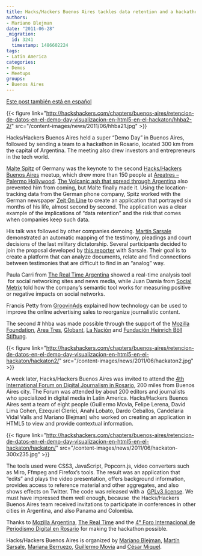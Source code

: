 ```yaml
---
title: Hacks/Hackers Buenos Aires tackles data retention and a hackathon
authors:
- Mariano Blejman
date: "2011-06-28"
_migration:
  id: 3241
  timestamp: 1486602224
tags:
- Latin America
categories:
- Demos
- Meetups
groups:
- Buenos Aires
---
```


[Este post también está en español][1]

{{< figure link="http://hackshackers.com/chapters/buenos-aires/retencion-de-datos-en-el-demo-day-visualizacion-en-html5-en-el-hackaton/hhba2-2/" src="/content-images/news/2011/06/hhba21.jpg" >}}

Hacks/Hackers Buenos Aires held a super &#8220;Demo Day&#8221; in Buenos Aires, followed by sending a team to a hackathon in Rosario, located 300 km from the capital of Argentina. The meeting also drew investors and entrepreneurs in the tech world.

[Malte Spitz][2] of Germany was the keynote to the second [Hacks/Hackers Buenos Aires][3] meetup, which drew more than 150 people at [Areatres – Palermo Hollywood][4]. [The Volcanic ash that spread through Argentina][5] also prevented him from coming, but Malte finally made it. Using the location-tracking data from the German phone company, Spitz worked with the German newspaper [Zeit On Line][6] to create an application that portrayed six months of his life, almost second by second. The application was a clear example of the implications of &#8220;data retention&#8221; and the risk that comes when companies keep such data.

His talk was followed by other companies demoing. [Martín Sarsale][7] demonstrated an automatic mapping of the testimony, pleadings and court decisions of the last military dictatorship. Several participants decided to join the proposal developed by [this reporter][8] with Sarsale. Their goal is to create a platform that can analyze documents, relate and find connections between testimonies that are difficult to find in an &#8220;analog&#8221; way.

Paula Carri from [The Real Time Argentina][9] showed a real-time analysis tool  for social networking sites and news media, while Juan Damia from [Social Metrix][10] told how the company&#8217;s semantic tool works for measuring positive or negative impacts on social networks.

Francis Petty from [GroovinAds][11] explained how technology can be used to improve the online advertising sales to reorganize journalistic content.

The second # hhba was made possible through the support of the [Mozilla Foundation][12], [Area Tres][13], [Globant][14], [La Nación][15] and [Fundación Heinrich Böll Stiftung][16].

{{< figure link="http://hackshackers.com/chapters/buenos-aires/retencion-de-datos-en-el-demo-day-visualizacion-en-html5-en-el-hackaton/hackaton2/" src="/content-images/news/2011/06/hackaton2.jpg" >}}

A week later, Hacks/Hackers Buenos Aires was invited to attend the [4th International Forum on Digital Journalism in Rosario][17], 200 miles from Buenos Aires city. The Forum was attended by about 200 editors and journalists who specialized in digital media in Latin America. Hacks/Hackers Buenos Aires sent a team of eight people (Guillermo Movia, Felipe Lerena, David Lima Cohen, Ezequiel Clerici, Anahí Lobato, Dardo Ceballos, Candelaria Vidal Valls and Mariano Blejman) who worked on creating an application in HTML5 to view and provide contextual information.

[][18]

{{< figure link="http://hackshackers.com/chapters/buenos-aires/retencion-de-datos-en-el-demo-day-visualizacion-en-html5-en-el-hackaton/hackaton/" src="/content-images/news/2011/06/hackaton-300x235.jpg" >}}

The tools used were CSS3, JavaScript, Popcorn.js, video converters such as Miro, Ffmpeg and Firefox&#8217;s tools. The result was an application that &#8220;edits&#8221; and plays the video presentation, offers background information, provides access to reference material and other aggregates, and also shows effects on Twitter. The code was released with a  [GPLv3 license][19]. We must have impressed them well enough, because  the Hacks/Hackers Buenos Aires team received invitations to participate in conferences in other cities in Argentina, and also Panama and Colombia.

Thanks to [Mozilla Argentina][20], [The Real Time][9] and the [4° Foro Internacional de Periodismo Digital en Rosario][21] for making the hackathon possible.

Hacks/Hackers Buenos Aires is organized by [Mariano Blejman][22], [Martín Sarsale][7], [Mariana Berruezo][23], [Guillermo Movia][24] and [César Miquel][25].

 [1]: http://hackshackers.com/blog/2011/06/22/retencion-de-datos-en-demo-day-visualizacion-en-html5-en-hackaton/
 [2]: http://www.twitter.com/maltespitz
 [3]: http://meetupba.hackshackers.com "Hacks/Hackers Buenos Aires"
 [4]: http://www.areatresworkplace.com
 [5]: http://www.nytimes.com/2011/06/08/world/americas/08briefs-Volcano.html "Volcano"
 [6]: http://www.zeit.de/datenschutz/malte-spitz-data-retention
 [7]: http://www.twitter.com/runixo
 [8]: http://www.twitter.com/blejman
 [9]: http://www.therealtime.com.ar
 [10]: http://www.socialmetrix.com
 [11]: http://www.groovinads.com
 [12]: http://www.mozilla.org/
 [13]: http://www.areatresworkingplace.com
 [14]: http://www.globant.com
 [15]: http://www.lanacion.com
 [16]: http://www.boell-latinoamerica.org/
 [17]: http://www.fpdrosario.com.ar
 [18]: http://hackshackers.com/chapters/buenos-aires/retencion-de-datos-en-el-demo-day-visualizacion-en-html5-en-el-hackaton/hackaton/
 [19]: https://github.com/felipelerena/HacksHackersBA/tree/master/rosario/test
 [20]: http://www.mozilla-ar.org
 [21]: http://www.fpdrosario.com.ar/
 [22]: http://marianoblejman.com
 [23]: http://ar.linkedin.com/pub/mariana-berruezo/4/1a/994
 [24]: http://www.twitter.com/deimidis
 [25]: http://www.easytech.com.ar